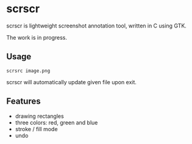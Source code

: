 # scrscr

scrscr is lightweight screenshot annotation tool, written in C using GTK.

The work is in progress.

## Usage

    scrsrc image.png

scrscr will automatically update given file upon exit.

## Features

* drawing rectangles
* three colors: red, green and blue
* stroke / fill mode
* undo
